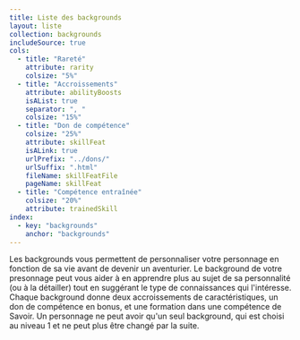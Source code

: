```yaml
---
title: Liste des backgrounds
layout: liste
collection: backgrounds
includeSource: true
cols:
  - title: "Rareté"
    attribute: rarity
    colsize: "5%"
  - title: "Accroissements"
    attribute: abilityBoosts
    isAList: true
    separator: ", "
    colsize: "15%"
  - title: "Don de compétence"
    colsize: "25%"
    attribute: skillFeat
    isALink: true
    urlPrefix: "../dons/"
    urlSuffix: ".html"
    fileName: skillFeatFile
    pageName: skillFeat
  - title: "Compétence entraînée"
    colsize: "20%"
    attribute: trainedSkill
index:
  - key: "backgrounds"
    anchor: "backgrounds"
---
```


Les backgrounds vous permettent de personnaliser votre personnage en fonction de sa vie avant de devenir un aventurier. Le background de votre presonnage peut vous aider à en apprendre plus au sujet de sa personnalité (ou à la détailler) tout en suggérant le type de connaissances qui l'intéresse. Chaque background donne deux accroissements de caractéristiques, un don de compétence en bonus, et une formation dans une compétence de Savoir. Un personnage ne peut avoir qu'un seul background, qui est choisi au niveau 1 et ne peut plus être changé par la suite.